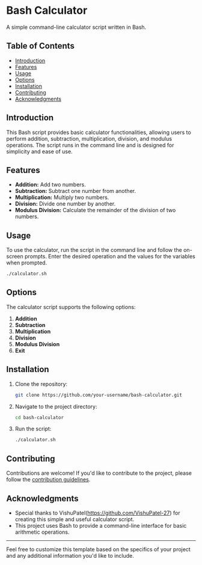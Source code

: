 # Bash Calculator

A simple command-line calculator script written in Bash.

## Table of Contents

- [Introduction](#introduction)
- [Features](#features)
- [Usage](#usage)
- [Options](#options)
- [Installation](#installation)
- [Contributing](#contributing)
- [Acknowledgments](#acknowledgments)

## Introduction

This Bash script provides basic calculator functionalities, allowing users to perform addition, subtraction, multiplication, division, and modulus operations. The script runs in the command line and is designed for simplicity and ease of use.

## Features

- **Addition:** Add two numbers.
- **Subtraction:** Subtract one number from another.
- **Multiplication:** Multiply two numbers.
- **Division:** Divide one number by another.
- **Modulus Division:** Calculate the remainder of the division of two numbers.

## Usage

To use the calculator, run the script in the command line and follow the on-screen prompts. Enter the desired operation and the values for the variables when prompted.

```bash
./calculator.sh
```

## Options

The calculator script supports the following options:

1. **Addition**
2. **Subtraction**
3. **Multiplication**
4. **Division**
5. **Modulus Division**
6. **Exit**

## Installation

1. Clone the repository:

   ```bash
   git clone https://github.com/your-username/bash-calculator.git
   ```

2. Navigate to the project directory:

   ```bash
   cd bash-calculator
   ```

3. Run the script:

   ```bash
   ./calculator.sh
   ```

## Contributing

Contributions are welcome! If you'd like to contribute to the project, please follow the [contribution guidelines](CONTRIBUTING.md).

## Acknowledgments

- Special thanks to VishuPatel(https://github.com/VishuPatel-27) for creating this simple and useful calculator script.
- This project uses Bash to provide a command-line interface for basic arithmetic operations.

---

Feel free to customize this template based on the specifics of your project and any additional information you'd like to include.
